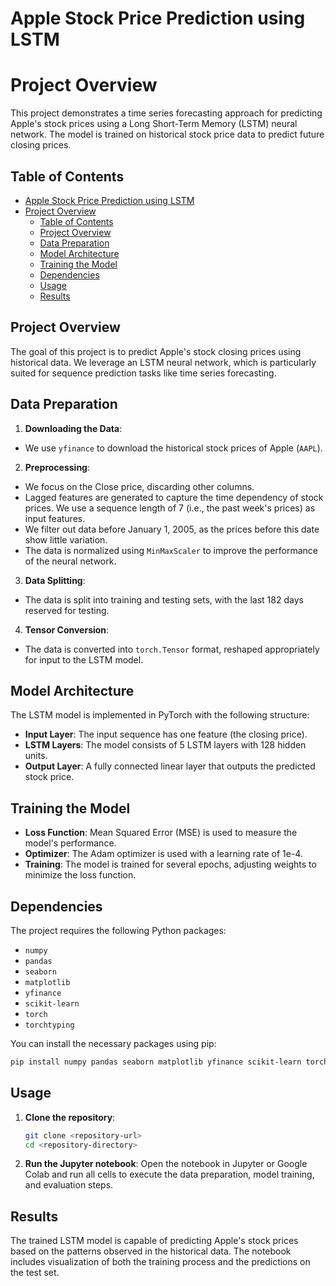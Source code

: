 # Apple Stock Price Prediction using LSTM
# Project Overview
This project demonstrates a time series forecasting approach for predicting Apple's stock prices using a Long Short-Term Memory (LSTM) neural network. The model is trained on historical stock price data to predict future closing prices.

## Table of Contents
- [Apple Stock Price Prediction using LSTM](#apple-stock-price-prediction-using-lstm)
- [Project Overview](#project-overview)
  - [Table of Contents](#table-of-contents)
  - [Project Overview](#project-overview-1)
  - [Data Preparation](#data-preparation)
  - [Model Architecture](#model-architecture)
  - [Training the Model](#training-the-model)
  - [Dependencies](#dependencies)
  - [Usage](#usage)
  - [Results](#results)

## Project Overview
The goal of this project is to predict Apple's stock closing prices using historical data. We leverage an LSTM neural network, which is particularly suited for sequence prediction tasks like time series forecasting.

## Data Preparation
1. **Downloading the Data**:
- We use `yfinance` to download the historical stock prices of Apple (`AAPL`).

2. **Preprocessing**:
- We focus on the Close price, discarding other columns.
- Lagged features are generated to capture the time dependency of stock prices. We use a sequence length of 7 (i.e., the past week's prices) as input features.
- We filter out data before January 1, 2005, as the prices before this date show little variation.
- The data is normalized using `MinMaxScaler` to improve the performance of the neural network.

3. **Data Splitting**:
- The data is split into training and testing sets, with the last 182 days reserved for testing.

4. **Tensor Conversion**:
- The data is converted into `torch.Tensor` format, reshaped appropriately for input to the LSTM model.

## Model Architecture
The LSTM model is implemented in PyTorch with the following structure:
- **Input Layer**: The input sequence has one feature (the closing price).
- **LSTM Layers**: The model consists of 5 LSTM layers with 128 hidden units.
- **Output Layer**: A fully connected linear layer that outputs the predicted stock price.

## Training the Model
- **Loss Function**: Mean Squared Error (MSE) is used to measure the model's performance.
- **Optimizer**: The Adam optimizer is used with a learning rate of 1e-4.
- **Training**: The model is trained for several epochs, adjusting weights to minimize the loss function.

## Dependencies
The project requires the following Python packages:
- `numpy`
- `pandas`
- `seaborn`
- `matplotlib`
- `yfinance`
- `scikit-learn`
- `torch`
- `torchtyping`

You can install the necessary packages using pip:
```bash
pip install numpy pandas seaborn matplotlib yfinance scikit-learn torch torchtyping
```

## Usage
1. **Clone the repository**:
    ```bash
    git clone <repository-url>
    cd <repository-directory>
    ```
2. **Run the Jupyter notebook**: Open the notebook in Jupyter or Google Colab and run all cells to execute the data preparation, model training, and evaluation steps.

## Results
The trained LSTM model is capable of predicting Apple's stock prices based on the patterns observed in the historical data. The notebook includes visualization of both the training process and the predictions on the test set.